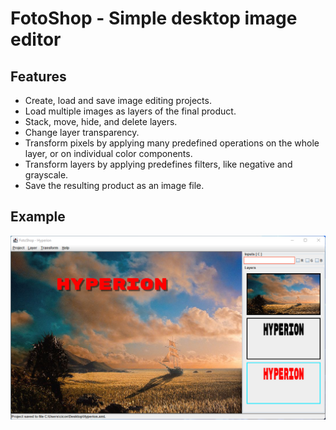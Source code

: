 # FotoShop - Simple desktop image editor

## Features

- Create, load and save image editing projects.
- Load multiple images as layers of the final product.
- Stack, move, hide, and delete layers.
- Change layer transparency.
- Transform pixels by applying many predefined operations on the whole layer,
    or on individual color components.
- Transform layers by applying predefines filters, like negative and grayscale.
- Save the resulting product as an image file.

## Example

![hyperion](./pictures/hyperion.png)
